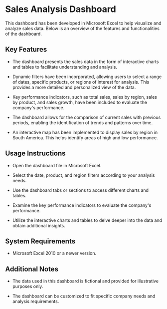 # Sales Analysis Dashboard 
This dashboard has been developed in Microsoft Excel to help visualize and analyze sales data. Below is an overview of the features and functionalities of the dashboard.

## Key Features
- The dashboard presents the sales data in the form of interactive charts and tables to facilitate understanding and analysis.

- Dynamic filters have been incorporated, allowing users to select a range of dates, specific products, or regions of interest for analysis. This provides a more detailed and personalized view of the data.

- Key performance indicators, such as total sales, sales by region, sales by product, and sales growth, have been included to evaluate the company's performance.

- The dashboard allows for the comparison of current sales with previous periods, enabling the identification of trends and patterns over time.

- An interactive map has been implemented to display sales by region in South America. This helps identify areas of high and low performance.

## Usage Instructions
- Open the dashboard file in Microsoft Excel.

- Select the date, product, and region filters according to your analysis needs.

- Use the dashboard tabs or sections to access different charts and tables.

- Examine the key performance indicators to evaluate the company's performance.

- Utilize the interactive charts and tables to delve deeper into the data and obtain additional insights.

## System Requirements
- Microsoft Excel 2010 or a newer version.

## Additional Notes
- The data used in this dashboard is fictional and provided for illustrative purposes only.

- The dashboard can be customized to fit specific company needs and analysis requirements.
